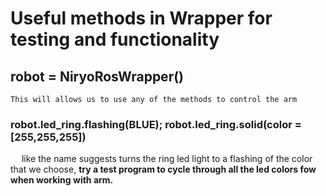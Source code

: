 # Useful methods in Wrapper for testing and functionality
## robot = NiryoRosWrapper()
    This will allows us to use any of the methods to control the arm

### robot.led_ring.flashing(BLUE); robot.led_ring.solid(color = [255,255,255])
&emsp; like the name suggests turns the ring led light to a flashing of the color that we choose, 
**try a test program to cycle through all the led colors fow when working with arm.**